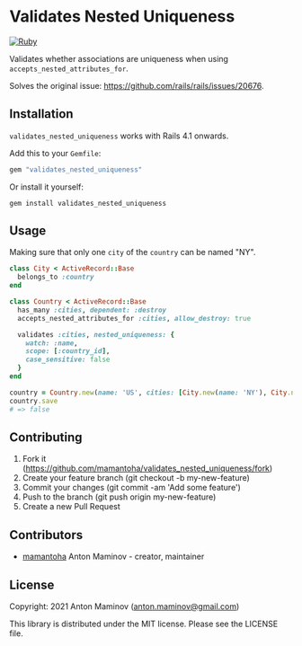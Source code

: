 # Validates Nested Uniqueness

[![Ruby](https://github.com/mamantoha/validates_nested_uniqueness/actions/workflows/ruby.yml/badge.svg)](https://github.com/mamantoha/validates_nested_uniqueness/actions/workflows/ruby.yml)

Validates whether associations are uniqueness when using `accepts_nested_attributes_for`.

Solves the original issue: <https://github.com/rails/rails/issues/20676>.

## Installation

`validates_nested_uniqueness` works with Rails 4.1 onwards.

Add this to your `Gemfile`:

```ruby
gem "validates_nested_uniqueness"
```

Or install it yourself:

```console
gem install validates_nested_uniqueness
```

## Usage

Making sure that only one `city` of the `country` can be named "NY".

```ruby
class City < ActiveRecord::Base
  belongs_to :country
end

class Country < ActiveRecord::Base
  has_many :cities, dependent: :destroy
  accepts_nested_attributes_for :cities, allow_destroy: true

  validates :cities, nested_uniqueness: {
    watch: :name,
    scope: [:country_id],
    case_sensitive: false
  }
end

country = Country.new(name: 'US', cities: [City.new(name: 'NY'), City.new(name: 'NY')])
country.save
# => false
```

## Contributing

1. Fork it (<https://github.com/mamantoha/validates_nested_uniqueness/fork>)
2. Create your feature branch (git checkout -b my-new-feature)
3. Commit your changes (git commit -am 'Add some feature')
4. Push to the branch (git push origin my-new-feature)
5. Create a new Pull Request

## Contributors

- [mamantoha](https://github.com/mamantoha) Anton Maminov - creator, maintainer

## License

Copyright: 2021 Anton Maminov (anton.maminov@gmail.com)

This library is distributed under the MIT license. Please see the LICENSE file.
